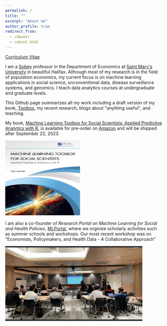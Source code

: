 ```yaml
---
permalink: /
title: ""
excerpt: "About me"
author_profile: true
redirect_from: 
  - /about/
  - /about.html
---
```


[Curriculum Vitae](http://yaydede.github.io/files/CV7.pdf) 
  
I am a [Sobey](https://www.smu.ca/academics/sobey/sobey-professorships-and-chairs.html) professor in the Department of Economics at [Saint Mary's University](https://smu.ca) in beautiful Halifax.  Although most of my research is in the field of population economics, my current focus is on machine learning applications in social science, unconventional data, disease surveillance systems, and genomics.  I teach data analytics courses at undergraduate and graduate levels.
  
This Github page summarizes all my work including a draft version of my book, [Toolbox](https://yaydede.github.io/Toolbox/), my recent research, blogs about "anything useful", and teaching.

My book, [Machine Learning Toolbox for Social Scientists: Applied Predictive Analytics with R](https://www.taylorfrancis.com/books/mono/10.1201/9781003381501/machine-learning-toolbox-social-scientists-yigit-aydede), is available for pre-order on [Amazon](https://www.amazon.ca/Machine-Learning-Toolbox-Social-Scientists-ebook/dp/B0CDP4HFLN/ref=sr_1_1?crid=1YA2X3E8OHAMV&keywords=yigit+aydede&qid=1691405871&sprefix=%2Caps%2C109&sr=8-1) and will be shipped after September 22, 2023.
  
<img src="/images/CRC_cover.png" width="240" height="240">  
  
I am also a co-founder of *Research Portal on Machine Learning for Social and Health Policies*, [MLPortal](https://yaydede.github.io/MLPortal/), where we orginize scholarly activities such as summer schools and workshops.  Our most recent workshop was on "Economists, Policymakers, and Health Data - A Collaborative Approach"

<img src="/images/Image.png"  width="440" height="240">   

